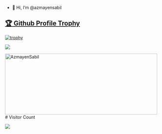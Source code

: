 - 👋 Hi, I’m @azmayensabil

<a href="https://github.com/AzmayenSabil/github-profile-trophy">
<h2>🏆 Github Profile Trophy</h2>


[![trophy](https://github-profile-trophy.vercel.app/?username=AzmayenSabil&theme=gruvbox)](https://github.com/AzmayenSabil/github-profile-trophy)

<div> 
<!-- <img height="200" width="500" align="left" src="https://github-readme-stats.vercel.app/api?username=AzmayenSabil&layout=compact&theme=radical&count_private=true&include_all_commits=true" />  -->
<img src="https://github-readme-stats.vercel.app/api/top-langs/?username=AzmayenSabil&layout=compact&theme=radical" /> 
<p>
<img height="200" width="500" align="left" src="https://github-readme-streak-stats.herokuapp.com/?user=AzmayenSabil&layout=compact&theme=radical" alt="AzmayenSabil" />
</p> 
</div> 
  <p></p>
# Visitor Count <div> <p align="left">  <img src="https://profile-counter.glitch.me/AzmayenSabil/count.svg" /> </p> </div>
<!---
AzmayenSabil/AzmayenSabil is a ✨ special ✨ repository because its `README.md` (this file) appears on your GitHub profile.
You can click the Preview link to take a look at your changes.
--->
<!---


- 📫 How to reach me azmayensabil@gmail.com
